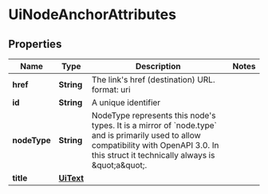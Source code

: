 

# UiNodeAnchorAttributes


## Properties

Name | Type | Description | Notes
------------ | ------------- | ------------- | -------------
**href** | **String** | The link&#39;s href (destination) URL.  format: uri | 
**id** | **String** | A unique identifier | 
**nodeType** | **String** | NodeType represents this node&#39;s types. It is a mirror of &#x60;node.type&#x60; and is primarily used to allow compatibility with OpenAPI 3.0.  In this struct it technically always is \&quot;a\&quot;. | 
**title** | [**UiText**](UiText.md) |  | 



